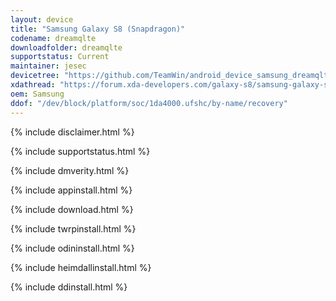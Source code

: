 ```yaml
---
layout: device
title: "Samsung Galaxy S8 (Snapdragon)"
codename: dreamqlte
downloadfolder: dreamqlte
supportstatus: Current
maintainer: jesec
devicetree: "https://github.com/TeamWin/android_device_samsung_dreamqlte"
xdathread: "https://forum.xda-developers.com/galaxy-s8/samsung-galaxy-s8--s8-cross-device-development/recovery-twrp-galaxy-s8-s8-snapdragon-t3636718"
oem: Samsung
ddof: "/dev/block/platform/soc/1da4000.ufshc/by-name/recovery"
---
```


{% include disclaimer.html %}

{% include supportstatus.html %}

{% include dmverity.html %}

{% include appinstall.html %}

{% include download.html %}

{% include twrpinstall.html %}

{% include odininstall.html %}

{% include heimdallinstall.html %}

{% include ddinstall.html %}

